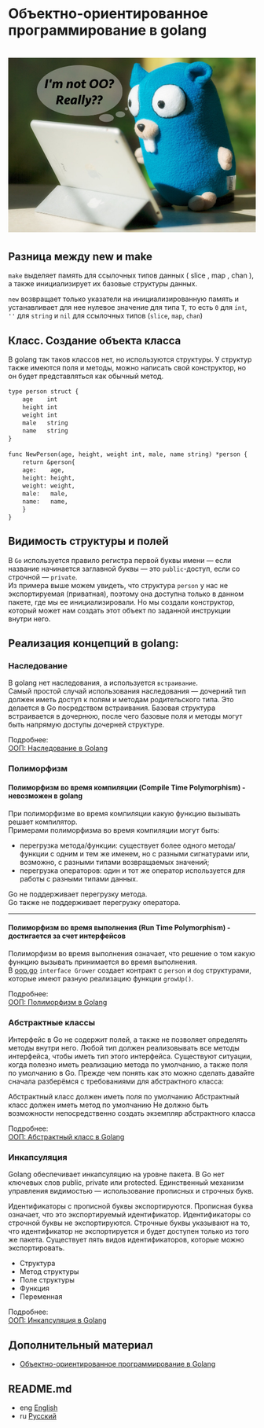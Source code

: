 # Объектно-ориентированное программирование в golang

<h1 align="center"><img class="goldT" src="../../img/oopgo.jpeg" ></h1>

## Разница между new и make
`make`  выделяет память для ссылочных типов данных ( slice , map , chan ), а также инициализирует
их базовые структуры данных.  

`new` возвращает только указатели на инициализированную память и устанавливает для нее нулевое значение для типа `T`, 
то есть `0` для `int`, `''` для `string` и `nil` для ссылочных типов (`slice`, `map`, `chan`)

## Класс. Создание объекта класса

В golang так таков классов нет, но используются структуры. У структур также имеются поля и методы, можно написать
свой конструктор, но он будет представляться как обычный метод.

```golang
type person struct {
    age    int
    height int
    weight int
    male   string
    name   string
}

func NewPerson(age, height, weight int, male, name string) *person {
    return &person{
    age:    age,
    height: height,
    weight: weight,
    male:   male,
    name:   name,
    }
}
```

## Видимость структуры и полей
В `Go` используется правило регистра первой буквы имени — если название начинается заглавной буквы —
это `public`-доступ, если со строчной — `private`.  
Из примера выше можем увидеть, что структура `person` у нас не экспортируемая (приватная),
поэтому она доступна только в данном пакете, где мы ее инициализировали. Но мы создали конструктор,
который может нам создать этот объект по заданной инструкции внутри него.

## Реализация концепций в golang:
### Наследование

В golang нет наследования, а используется `встраивание`.  
Самый простой случай использования наследования — дочерний тип должен иметь доступ к полям и методам родительского типа.
Это делается в Go посредством встраивания. Базовая структура встраивается в дочернюю, после чего базовые поля
и методы могут быть напрямую доступы дочерней структуре.

Подробнее:  
[ООП: Наследование в Golang](https://github.com/MaksimDzhangirov/oop-go/blob/master/docs/inheritance.md)

### Полиморфизм
#### Полиморфизм во время компиляции (Compile Time Polymorphism) - невозможен в golang

При полиморфизме во время компиляции какую функцию вызывать решает компилятор.  
Примерами полиморфизма во время компиляции могут быть:
- перегрузка метода/функции: существует более одного метода/функции с одним и тем же именем,
но с разными сигнатурами или, возможно, с разными типами возвращаемых значений;  
- перегрузка операторов: один и тот же оператор используется для работы с разными типами данных.

Go не поддерживает перегрузку метода.  
Go также не поддерживает перегрузку оператора.
***
#### Полиморфизм во время выполнения (Run Time Polymorphism) - достигается за счет интерфейсов

Полиморфизм во время выполнения означает, что решение о том какую функцию вызывать принимается во время выполнения.  
В [oop.go](https://github.com/lumorow/golang-interview-preparation/blob/main/OOP/oop.go) `interface Grower` создает контракт с
`person` и `dog` структурами, которые имеют разную реализацию функции `growUp()`.

Подробнее:  
[ООП: Полиморфизм в Golang](https://github.com/MaksimDzhangirov/oop-go/blob/master/docs/polymorphism.md)

### Абстрактные классы

Интерфейс в Go не содержит полей, а также не позволяет определять методы внутри него. Любой тип должен реализовывать все методы интерфейса, чтобы иметь тип этого интерфейса. Существуют ситуации, когда полезно иметь реализацию метода по умолчанию, а также поля по умолчанию в Go. Прежде чем понять как это можно сделать давайте сначала разберёмся с требованиями для абстрактного класса:

Абстрактный класс должен иметь поля по умолчанию
Абстрактный класс должен иметь метод по умолчанию
Не должно быть возможности непосредственно создать экземпляр абстрактного класса

Подробнее:  
[ООП: Абстрактный класс в Golang](https://github.com/MaksimDzhangirov/oop-go/blob/master/docs/abstract_class.md)

### Инкапсуляция

Golang обеспечивает инкапсуляцию на уровне пакета. В Go нет ключевых слов public, private или protected. Единственный механизм управления видимостью — использование прописных и строчных букв.

Идентификаторы с прописной буквы экспортируются. Прописная буква означает, что это экспортируемый идентификатор.
Идентификаторы со строчной буквы не экспортируются. Строчные буквы указывают на то, что идентификатор не экспортируется и будет доступен только из того же пакета.
Существует пять видов идентификаторов, которые можно экспортировать.

- Структура
- Метод структуры
- Поле структуры
- Функция
- Переменная

Подробнее:  
[ООП: Инкапсуляция в Golang](https://github.com/MaksimDzhangirov/oop-go/blob/master/docs/encapsulation.md)

## Дополнительный материал

- [Объектно-ориентированное программирование в Golang](https://medium.com/nuances-of-programming/%D0%BE%D0%B1%D1%8A%D0%B5%D0%BA%D1%82%D0%BD%D0%BE-%D0%BE%D1%80%D0%B8%D0%B5%D0%BD%D1%82%D0%B8%D1%80%D0%BE%D0%B2%D0%B0%D0%BD%D0%BD%D0%BE%D0%B5-%D0%BF%D1%80%D0%BE%D0%B3%D1%80%D0%B0%D0%BC%D0%BC%D0%B8%D1%80%D0%BE%D0%B2%D0%B0%D0%BD%D0%B8%D0%B5-%D0%B2-golang-52f36f2fa837)

## README.md

- eng [English](https://github.com/lumorow/golang-interview-preparation/blob/main/OOP/README.md)
- ru [Русский](https://github.com/lumorow/golang-interview-preparation/blob/main/OOP/readme/README.ru.md)